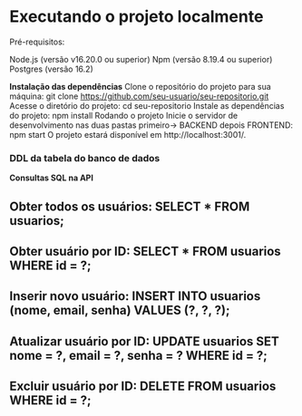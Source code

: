 # Executando o projeto localmente

Pré-requisitos:

Node.js (versão v16.20.0 ou superior)
Npm (versão 8.19.4 ou superior)
Postgres (versão 16.2)


**Instalação das dependências**
Clone o repositório do projeto para sua máquina:
git clone https://github.com/seu-usuario/seu-repositorio.git
Acesse o diretório do projeto:
cd seu-repositorio
Instale as dependências do projeto:
npm install
Rodando o projeto
Inicie o servidor de desenvolvimento nas duas pastas primeiro-> BACKEND depois FRONTEND:
npm start
O projeto estará disponível em http://localhost:3001/.





### DDL da tabela do banco de dados

**Consultas SQL na API**

Obter todos os usuários:
SELECT * FROM usuarios;
-------------------------
Obter usuário por ID:
SELECT * FROM usuarios WHERE id = ?;
-------------------------
Inserir novo usuário:
INSERT INTO usuarios (nome, email, senha) VALUES (?, ?, ?);
-------------------------
Atualizar usuário por ID:
UPDATE usuarios SET nome = ?, email = ?, senha = ? WHERE id = ?;
-------------------------
Excluir usuário por ID:
DELETE FROM usuarios WHERE id = ?;
-------------------------


